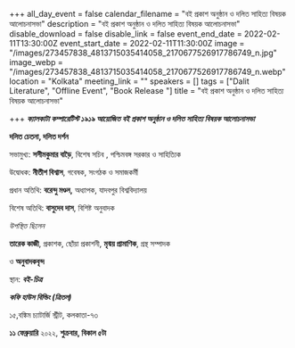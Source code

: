 +++
all_day_event = false
calendar_filename = "বই প্রকাশ অনুষ্ঠান ও দলিত সাহিত্য বিষয়ক আলোচনাসভা"
description = "বই প্রকাশ অনুষ্ঠান ও দলিত সাহিত্য বিষয়ক আলোচনাসভা"
disable_download = false
disable_link = false
event_end_date = 2022-02-11T13:30:00Z
event_start_date = 2022-02-11T11:30:00Z
image = "/images/273457838_4813715035414058_2170677526917786749_n.jpg"
image_webp = "/images/273457838_4813715035414058_2170677526917786749_n.webp"
location = "Kolkata"
meeting_link = ""
speakers = []
tags = ["Dalit Literature", "Offline Event", "Book Release "]
title = "বই প্রকাশ অনুষ্ঠান ও দলিত সাহিত্য বিষয়ক আলোচনাসভা"

+++
**_ক্যালকাটা কম্পারেটিস্ট ১৯১৯ আয়োজিত বই প্রকাশ অনুষ্ঠান ও দলিত সাহিত্য বিষয়ক আলোচনাসভা_**

**দলিত চেতনা, দলিত দর্শন**

সভামুখ্য: **সসীমকুমার বাড়ৈ**, বিশেষ সচিব , পশ্চিমবঙ্গ সরকার ও সাহিত্যিক

উদ্বোধক: **নীতীশ বিশ্বাস**, গবেষক, সংগঠক ও সমাজকর্মী

প্রধান অতিথি: **বরেন্দু মণ্ডল,** অধ্যাপক, যাদবপুর বিশ্ববিদ্যালয়

বিশেষ অতিথি:  **বাসুদেব দাস**, বিশিষ্ট অনুবাদক

_উপস্থিত ছিলেন_

**তারেক কাজী**, প্রকাশক, ছোঁয়া প্রকাশনী, **মৃন্ময় প্রামাণিক**, গ্রন্থ সম্পাদক

ও **অনুবাদকবৃন্দ**

স্থান: **_বই-চিত্র_**

**_কফি হাউস বিল্ডিং (ত্রিতল)_**

১৫,বঙ্কিম চ্যাটার্জি স্ট্রীট, কলকাতা-৭৩

**১১ ফেব্রুয়ারি** ২০২২, **শুক্রবার, বিকাল ৫টা**